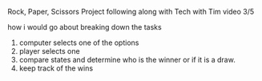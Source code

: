 Rock, Paper, Scissors Project following along with Tech with Tim video 3/5

how i would go about breaking down the tasks
1. computer selects one of the options
2. player selects one
3. compare states and determine who is the winner or if it is a draw.
4. keep track of the wins